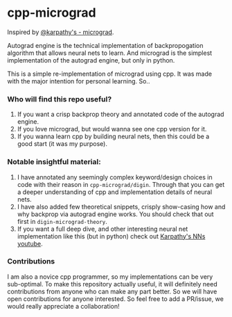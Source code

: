 # cpp-micrograd
Inspired by [@karpathy's - micrograd](https://github.com/karpathy/micrograd).

Autograd engine is the technical implementation of backpropogation algorithm that allows neural nets to learn.
And micrograd is the simplest implementation of the autograd engine, but only in python.

This is a simple re-implementation of micrograd using cpp.
It was made with the major intention for personal learning. So..

### Who will find this repo useful?
1. If you want a crisp backprop theory and annotated code of the autograd engine.
2. If you love micrograd, but would wanna see one cpp version for it.
3. If you wanna learn cpp by building neural nets, then this could be a good start (it was my purpose).

### Notable insightful material:
1. I have annotated any seemingly complex keyword/design choices in code with their reason in `cpp-micrograd/digin`.
Through that you can get a deeper understanding of cpp and implementation details of neural nets.
2. I have also added few theoretical snippets, crisply show-casing how and why backprop via autograd engine works. You should check that out first in `digin-micrograd-theory`.
3. If you want a full deep dive, and other interesting neural net implementation like this (but in python) check out [Karpathy's NNs youtube](https://www.youtube.com/watch?v=VMj-3S1tku0&list=PLAqhIrjkxbuWI23v9cThsA9GvCAUhRvKZ).

### Contributions
I am also a novice cpp programmer, so my implementations can be very sub-optimal.
To make this repository actually useful, it will definitely need contributions from anyone who can make any part better.
So we will have open contributions for anyone interested.
So feel free to add a PR/issue, we would really appreciate a collaboration! 
